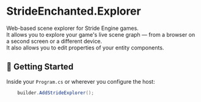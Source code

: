 ﻿# StrideEnchanted.Explorer

Web-based scene explorer for Stride Engine games.  
It allows you to explore your game's live scene graph — from a browser on a second screen or a different device.  
It also allows you to edit properties of your entity components.

## 🚀 Getting Started

Inside your `Program.cs` or wherever you configure the host:

```csharp
    builder.AddStrideExplorer();
```
